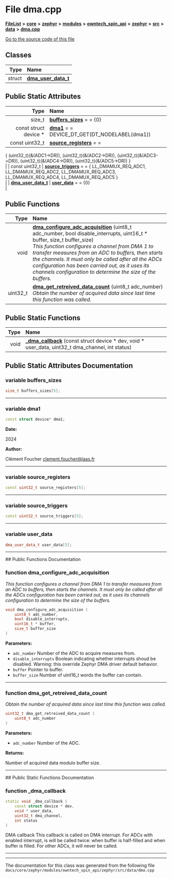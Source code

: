 

# File dma.cpp



[**FileList**](files.md) **>** [**core**](dir_771164b9325b04f1442f7a3ffa8ecb89.md) **>** [**zephyr**](dir_09002e7ce91f09aeb040dfd1861a47f4.md) **>** [**modules**](dir_6d0fb8ab814c517e7f155fb837e32f72.md) **>** [**owntech\_spin\_api**](dir_87330bcbf7fe698536ea5946c1b90585.md) **>** [**zephyr**](dir_83abe2f3de580445b50d57f614c989e1.md) **>** [**src**](dir_b0a9bfd1c37d418dc07d30cb79a776da.md) **>** [**data**](dir_5931dfac2e1245380efda5ad202dc380.md) **>** [**dma.cpp**](dma_8cpp.md)

[Go to the source code of this file](dma_8cpp_source.md)


















## Classes

| Type | Name |
| ---: | :--- |
| struct | [**dma\_user\_data\_t**](structdma__user__data__t.md) <br> |








## Public Static Attributes

| Type | Name |
| ---: | :--- |
|  size\_t | [**buffers\_sizes**](#variable-buffers_sizes)   = = {0}<br> |
|  const struct device \* | [**dma1**](#variable-dma1)   = = DEVICE\_DT\_GET(DT\_NODELABEL(dma1))<br> |
|  const uint32\_t | [**source\_registers**](#variable-source_registers)   = =
{
	(uint32\_t)(&(ADC1-&gt;DR)),
	(uint32\_t)(&(ADC2-&gt;DR)),
	(uint32\_t)(&(ADC3-&gt;DR)),
	(uint32\_t)(&(ADC4-&gt;DR)),
	(uint32\_t)(&(ADC5-&gt;DR))
}<br> |
|  const uint32\_t | [**source\_triggers**](#variable-source_triggers)   = =
{
	LL\_DMAMUX\_REQ\_ADC1,
	LL\_DMAMUX\_REQ\_ADC2,
	LL\_DMAMUX\_REQ\_ADC3,
	LL\_DMAMUX\_REQ\_ADC4,
	LL\_DMAMUX\_REQ\_ADC5
}<br> |
|  [**dma\_user\_data\_t**](structdma__user__data__t.md) | [**user\_data**](#variable-user_data)   = = {0}<br> |














## Public Functions

| Type | Name |
| ---: | :--- |
|  void | [**dma\_configure\_adc\_acquisition**](#function-dma_configure_adc_acquisition) (uint8\_t adc\_number, bool disable\_interrupts, uint16\_t \* buffer, size\_t buffer\_size) <br>_This function configures a channel from DMA 1 to transfer measures from an ADC to buffers, then starts the channels. It must only be called after all the ADCs configuration has been carried out, as it uses its channels configuration to determine the size of the buffers._  |
|  uint32\_t | [**dma\_get\_retreived\_data\_count**](#function-dma_get_retreived_data_count) (uint8\_t adc\_number) <br>_Obtain the number of acquired data since last time this function was called._  |


## Public Static Functions

| Type | Name |
| ---: | :--- |
|  void | [**\_dma\_callback**](#function-_dma_callback) (const struct device \* dev, void \* user\_data, uint32\_t dma\_channel, int status) <br> |


























## Public Static Attributes Documentation




### variable buffers\_sizes 

```C++
size_t buffers_sizes[5];
```




<hr>



### variable dma1 


```C++
const struct device* dma1;
```





**Date:**

2024




**Author:**

Clément Foucher [clement.foucher@laas.fr](mailto:clement.foucher@laas.fr) 





        

<hr>



### variable source\_registers 

```C++
const uint32_t source_registers[5];
```




<hr>



### variable source\_triggers 

```C++
const uint32_t source_triggers[5];
```




<hr>



### variable user\_data 

```C++
dma_user_data_t user_data[5];
```




<hr>
## Public Functions Documentation




### function dma\_configure\_adc\_acquisition 

_This function configures a channel from DMA 1 to transfer measures from an ADC to buffers, then starts the channels. It must only be called after all the ADCs configuration has been carried out, as it uses its channels configuration to determine the size of the buffers._ 
```C++
void dma_configure_adc_acquisition (
    uint8_t adc_number,
    bool disable_interrupts,
    uint16_t * buffer,
    size_t buffer_size
) 
```





**Parameters:**


* `adc_number` Number of the ADC to acquire measures from. 
* `disable_interrupts` Boolean indicating whether interrupts shoud be disabled. Warning: this override Zephyr DMA driver default behavior. 
* `buffer` Pointer to buffer. 
* `buffer_size` Number of uint16\_t words the buffer can contain. 




        

<hr>



### function dma\_get\_retreived\_data\_count 

_Obtain the number of acquired data since last time this function was called._ 
```C++
uint32_t dma_get_retreived_data_count (
    uint8_t adc_number
) 
```





**Parameters:**


* `adc_number` Number of the ADC.



**Returns:**

Number of acquired data modulo buffer size. 





        

<hr>
## Public Static Functions Documentation




### function \_dma\_callback 


```C++
static void _dma_callback (
    const struct device * dev,
    void * user_data,
    uint32_t dma_channel,
    int status
) 
```



DMA callback This callback is called on DMA interrupt. For ADCs with enabled interrupt, is will be called twice: when buffer is half-filled and when buffer is filled. For other ADCs, it will never be called. 


        

<hr>

------------------------------
The documentation for this class was generated from the following file `docs/core/zephyr/modules/owntech_spin_api/zephyr/src/data/dma.cpp`

